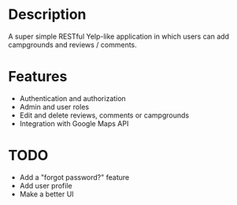 # Description
A super simple RESTful Yelp-like application in which users can add campgrounds and reviews / comments.

# Features
* Authentication and authorization
* Admin and user roles
* Edit and delete reviews, comments or campgrounds
* Integration with Google Maps API

# TODO
* Add a "forgot password?" feature
* Add user profile
* Make a better UI
